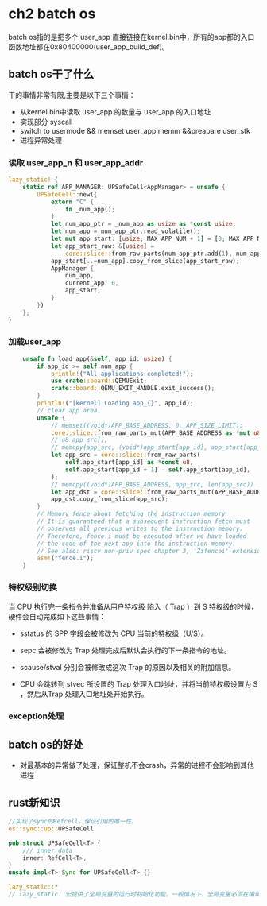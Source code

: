 # ch2 batch os

batch os指的是把多个 user_app 直接链接在kernel.bin中，所有的app都的入口函数地址都在0x80400000(user_app_build_def)。

## batch os干了什么

干的事情非常有限,主要是以下三个事情：
- 从kernel.bin中读取 user_app 的数量与 user_app 的入口地址
- 实现部分 syscall
- switch to usermode && memset user_app memm &&preapare user_stk
- 进程异常处理

### 读取 user_app_n 和 user_app_addr

```rust
lazy_static! {
    static ref APP_MANAGER: UPSafeCell<AppManager> = unsafe {
        UPSafeCell::new({
            extern "C" {
                fn _num_app();
            }
            let num_app_ptr = _num_app as usize as *const usize;
            let num_app = num_app_ptr.read_volatile();
            let mut app_start: [usize; MAX_APP_NUM + 1] = [0; MAX_APP_NUM + 1];
            let app_start_raw: &[usize] =
                core::slice::from_raw_parts(num_app_ptr.add(1), num_app + 1);
            app_start[..=num_app].copy_from_slice(app_start_raw);
            AppManager {
                num_app,
                current_app: 0,
                app_start,
            }
        })
    };
}
```
### 加载user_app
```rust
    unsafe fn load_app(&self, app_id: usize) {
        if app_id >= self.num_app {
            println!("All applications completed!");
            use crate::board::QEMUExit;
            crate::board::QEMU_EXIT_HANDLE.exit_success();
        }
        println!("[kernel] Loading app_{}", app_id);
        // clear app area
        unsafe {
            // memset((void*)APP_BASE_ADDRESS, 0, APP_SIZE_LIMIT);
            core::slice::from_raw_parts_mut(APP_BASE_ADDRESS as *mut u8, APP_SIZE_LIMIT).fill(0);
            // u8 app_src[]; 
            // memcpy(app_src, (void*)app_start[app_id], app_start[app_id+1]-app_start[app_id]) // 将这个app的数据搬到app_src中
            let app_src = core::slice::from_raw_parts(
                self.app_start[app_id] as *const u8,
                self.app_start[app_id + 1] - self.app_start[app_id],
            );
            // memcpy((void*)APP_BASE_ADDRESS, app_src, len(app_src))
            let app_dst = core::slice::from_raw_parts_mut(APP_BASE_ADDRESS as *mut u8, app_src.len());
            app_dst.copy_from_slice(app_src);
        }
        // Memory fence about fetching the instruction memory
        // It is guaranteed that a subsequent instruction fetch must
        // observes all previous writes to the instruction memory.
        // Therefore, fence.i must be executed after we have loaded
        // the code of the next app into the instruction memory.
        // See also: riscv non-priv spec chapter 3, 'Zifencei' extension.
        asm!("fence.i");
    }
```

### 特权级别切换

当 CPU 执行完一条指令并准备从用户特权级 陷入（ Trap ）到 S 特权级的时候，硬件会自动完成如下这些事情：

- sstatus 的 SPP 字段会被修改为 CPU 当前的特权级（U/S）。

- sepc 会被修改为 Trap 处理完成后默认会执行的下一条指令的地址。

- scause/stval 分别会被修改成这次 Trap 的原因以及相关的附加信息。

- CPU 会跳转到 stvec 所设置的 Trap 处理入口地址，并将当前特权级设置为 S ，然后从Trap 处理入口地址处开始执行。


### exception处理

## batch os的好处
- 对最基本的异常做了处理，保证整机不会crash，异常的进程不会影响到其他进程

## rust新知识

```rust
//实现了sync的Refcell，保证引用的唯一性。
os::sync::up::UPSafeCell

pub struct UPSafeCell<T> {
    /// inner data
    inner: RefCell<T>,
}
unsafe impl<T> Sync for UPSafeCell<T> {}

lazy_static::*
// lazy_static! 宏提供了全局变量的运行时初始化功能。一般情况下，全局变量必须在编译期设置初始值， 但是有些全局变量的初始化依赖于运行期间才能得到的数据。 如这里我们借助 lazy_static! 声明了一个 AppManager 结构的名为 APP_MANAGER 的全局实例， 只有在它第一次被使用到的时候才会进行实际的初始化工作
```



